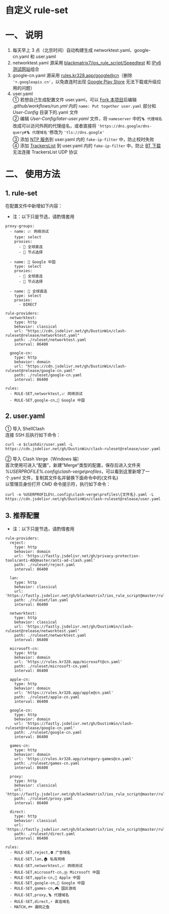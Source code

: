 # 自定义 rule-set
# 一、 说明
1. 每天早上 3 点（北京时间）自动构建生成 networktest.yaml、google-cn.yaml 和 user.yaml
2. networktest.yaml 源采用 [blackmatrix7/ios_rule_script/Speedtest](https://github.com/blackmatrix7/ios_rule_script/tree/master/rule/Clash/Speedtest) 和 [IPv6 测试网站](https://github.com/DustinWin/clash-ruleset/blob/main/rule-files/network.yaml)组合
3. google-cn.yaml 源采用 [rules.kr328.app/google@cn](https://rules.kr328.app/google@cn.yaml)（删除 `'+.googleapis.cn'`，以免直连时出现 [Google Play Store](https://play.google.com/store) 无法下载或升级应用的问题）
4. user.yaml  
① 若想自己生成配置文件 user.yaml，可以 [Fork 本项目](https://github.com/DustinWin/clash-ruleset/fork)后编辑 *.github/workflows/run.yml* 内的 `name: Put together user.yaml` 部分和 *User-Config* 目录下的.yaml 文件  
② 编辑 *User-Config/later-user.yaml* 文件，将 `nameserver` 中的`🪜 代理域名`改成可以访问外网的代理组名，或者直接将 `'https://dns.google/dns-query#🪜 代理域名'`修改为 `'tls://dns.google'`  
③ 添加 [NTP 服务](https://github.com/blackmatrix7/ios_rule_script/tree/master/rule/Clash/NTPService)到 user.yaml 内的 `fake-ip-filter` 中，防止校时失败  
④ 添加 [TrackersList](https://trackerslist.com) 到 user.yaml 内的 `fake-ip-filter` 中，防止 [BT 下载](https://github.com/agalwood/Motrix)无法连接 TrackersList UDP 协议
# 二、 使用方法
## 1. rule-set
在配置文件中新增如下内容：
- 注：以下只是节选，请酌情套用

```
proxy-groups:
  - name: 📈 网络测试
    type: select
    proxies:
      - 🎯 全球直连
      - 🚀 节点选择

  - name: 🗽 Google 中国
    type: select
    proxies:
      - 🎯 全球直连
      - 🚀 节点选择

  - name: 🎯 全球直连
    type: select
    proxies:
      - DIRECT

rule-providers:
  networktest:
    type: http
    behavior: classical
    url: "https://cdn.jsdelivr.net/gh/DustinWin/clash-ruleset@release/networktest.yaml"
    path: ./ruleset/networktest.yaml
    interval: 86400

  google-cn:
    type: http
    behavior: domain
    url: "https://cdn.jsdelivr.net/gh/DustinWin/clash-ruleset@release/google-cn.yaml"
    path: ./ruleset/google-cn.yaml
    interval: 86400

rules:
  - RULE-SET,networktest,📈 网络测试
  - RULE-SET,google-cn,🗽 Google 中国
```
## 2. user.yaml
① 导入 ShellClash  
连接 SSH 后执行如下命令：
```
curl -o $clashdir/user.yaml -L https://cdn.jsdelivr.net/gh/DustinWin/clash-ruleset@release/user.yaml
```
② 导入 Clash Verge（Windows 端）  
首次使用可进入“配置”，新建”Merge“类型的配置，保存后进入文件夹 *%USERPROFILE%.config\clash-verge\profiles*，可以看到这里新增了一个.yaml 文件，复制其文件名并替换下面命令中的{文件名}  
以管理员身份打开 CMD 命令提示符，执行如下命令：
```
curl -o %USERPROFILE%\.config\clash-verge\profiles\{文件名}.yaml -L https://cdn.jsdelivr.net/gh/DustinWin/clash-ruleset@release/user.yaml
```
## 3. 推荐配置
- 注：以下只是节选，请酌情套用

```
rule-providers:
  reject:
    type: http
    behavior: domain
    url: 'https://fastly.jsdelivr.net/gh/privacy-protection-tools/anti-AD@master/anti-ad-clash.yaml'
    path: ./ruleset/reject.yaml
    interval: 86400

  lan:
    type: http
    behavior: classical
    url: 'https://fastly.jsdelivr.net/gh/blackmatrix7/ios_rule_script@master/rule/Clash/Lan/Lan.yaml'
    path: ./ruleset/lan.yaml
    interval: 86400

  networktest:
    type: http
    behavior: classical
    url: 'https://fastly.jsdelivr.net/gh/DustinWin/clash-ruleset@release/networktest.yaml'
    path: ./ruleset/networktest.yaml
    interval: 86400

  microsoft-cn:
    type: http
    behavior: domain
    url: 'https://rules.kr328.app/microsoft@cn.yaml'
    path: ./ruleset/microsoft-cn.yaml
    interval: 86400

  apple-cn:
    type: http
    behavior: domain
    url: 'https://rules.kr328.app/apple@cn.yaml'
    path: ./ruleset/apple-cn.yaml
    interval: 86400

  google-cn:
    type: http
    behavior: domain
    url: 'https://fastly.jsdelivr.net/gh/DustinWin/clash-ruleset@release/google-cn.yaml'
    path: ./ruleset/google-cn.yaml
    interval: 86400

  games-cn:
    type: http
    behavior: domain
    url: 'https://rules.kr328.app/category-games@cn.yaml'
    path: ./ruleset/games-cn.yaml
    interval: 86400

  proxy:
    type: http
    behavior: classical
    url: 'https://fastly.jsdelivr.net/gh/blackmatrix7/ios_rule_script@master/rule/Clash/Proxy/Proxy_Classical.yaml'
    path: ./ruleset/proxy.yaml
    interval: 86400

  direct:
    type: http
    behavior: classical
    url: 'https://fastly.jsdelivr.net/gh/blackmatrix7/ios_rule_script@master/rule/Clash/ChinaMax/ChinaMax_Classical.yaml'
    path: ./ruleset/direct.yaml
    interval: 86400

rules:
  - RULE-SET,reject,⛔️ 广告域名
  - RULE-SET,lan,🏠 私有网络
  - RULE-SET,networktest,📈 网络测试
  - RULE-SET,microsoft-cn,Ⓜ️ Microsoft 中国
  - RULE-SET,apple-cn,🍎 Apple 中国
  - RULE-SET,google-cn,🗽 Google 中国
  - RULE-SET,games-cn,🎮 国区游戏
  - RULE-SET,proxy,🪜 代理域名
  - RULE-SET,direct,⚡ 直连域名
  - MATCH,🐟 漏网之鱼
```
